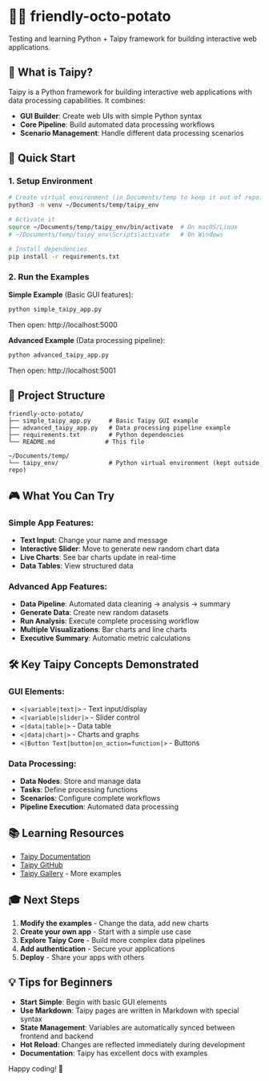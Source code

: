 # 🐙🥔 friendly-octo-potato

Testing and learning Python + Taipy framework for building interactive web applications.

## 🎯 What is Taipy?

Taipy is a Python framework for building interactive web applications with data processing capabilities. It combines:
- **GUI Builder**: Create web UIs with simple Python syntax
- **Core Pipeline**: Build automated data processing workflows
- **Scenario Management**: Handle different data processing scenarios

## 🚀 Quick Start

### 1. Setup Environment

```bash
# Create virtual environment (in Documents/temp to keep it out of repo)
python3 -m venv ~/Documents/temp/taipy_env

# Activate it
source ~/Documents/temp/taipy_env/bin/activate  # On macOS/Linux
# ~/Documents/temp/taipy_env\Scripts\activate   # On Windows

# Install dependencies
pip install -r requirements.txt
```

### 2. Run the Examples

**Simple Example** (Basic GUI features):
```bash
python simple_taipy_app.py
```
Then open: http://localhost:5000

**Advanced Example** (Data processing pipeline):
```bash
python advanced_taipy_app.py
```
Then open: http://localhost:5001

## 📂 Project Structure

```
friendly-octo-potato/
├── simple_taipy_app.py     # Basic Taipy GUI example
├── advanced_taipy_app.py   # Data processing pipeline example
├── requirements.txt        # Python dependencies
└── README.md              # This file

~/Documents/temp/
└── taipy_env/              # Python virtual environment (kept outside repo)
```

## 🎮 What You Can Try

### Simple App Features:
- **Text Input**: Change your name and message
- **Interactive Slider**: Move to generate new random chart data
- **Live Charts**: See bar charts update in real-time
- **Data Tables**: View structured data

### Advanced App Features:
- **Data Pipeline**: Automated data cleaning → analysis → summary
- **Generate Data**: Create new random datasets
- **Run Analysis**: Execute complete processing workflow
- **Multiple Visualizations**: Bar charts and line charts
- **Executive Summary**: Automatic metric calculations

## 🛠️ Key Taipy Concepts Demonstrated

### GUI Elements:
- `<|variable|text|>` - Text input/display
- `<|variable|slider|>` - Slider control
- `<|data|table|>` - Data table
- `<|data|chart|>` - Charts and graphs
- `<|Button Text|button|on_action=function|>` - Buttons

### Data Processing:
- **Data Nodes**: Store and manage data
- **Tasks**: Define processing functions
- **Scenarios**: Configure complete workflows
- **Pipeline Execution**: Automated data processing

## 📚 Learning Resources

- [Taipy Documentation](https://docs.taipy.io/)
- [Taipy GitHub](https://github.com/Avaiga/taipy)
- [Taipy Gallery](https://gallery.taipy.io/) - More examples

## 🎓 Next Steps

1. **Modify the examples** - Change the data, add new charts
2. **Create your own app** - Start with a simple use case
3. **Explore Taipy Core** - Build more complex data pipelines
4. **Add authentication** - Secure your applications
5. **Deploy** - Share your apps with others

## 💡 Tips for Beginners

- **Start Simple**: Begin with basic GUI elements
- **Use Markdown**: Taipy pages are written in Markdown with special syntax
- **State Management**: Variables are automatically synced between frontend and backend
- **Hot Reload**: Changes are reflected immediately during development
- **Documentation**: Taipy has excellent docs with examples

Happy coding! 🎉